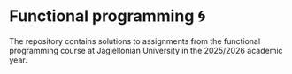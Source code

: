 # Functional programming :cyclone:
The repository contains solutions to assignments from the functional programming course at Jagiellonian University in the 2025/2026 academic year.
